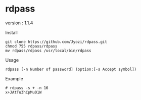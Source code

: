 # rdpass
version : 1.1.4

Install
```
git clone https://github.com/Jyozi/rdpass.git
chmod 755 rdpass/rdpass
mv rdpass/rdpass /usr/local/bin/rdpass
```

Usage
```
rdpass [-n Number of password] (option:[-s Accept symbol])
```

Example
```
# rdpass -s + -n 16
x+JAtTu3hCpMu01W
```
